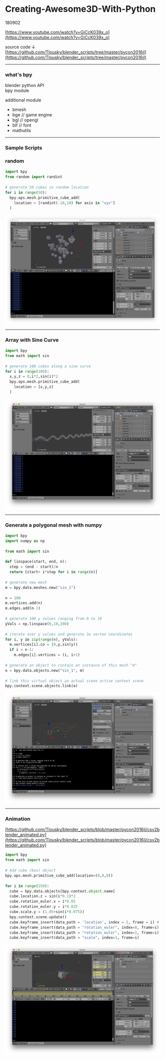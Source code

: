 # Creating-Awesome3D-With-Python  


180902  

[https://www.youtube.com/watch?v=GiCcK039x_o](https://www.youtube.com/watch?v=GiCcK039x_o)

source code ↓  
[https://github.com/Tlousky/blender_scripts/tree/master/pycon2016il](https://github.com/Tlousky/blender_scripts/tree/master/pycon2016il)


---  


### what's bpy  

blender python API  
bpy module  

additional module  
- bmesh  
- bge // game engine  
- bgl // opengl  
- blf // font  
- mathutils  


---  

### Sample Scripts  



### random  

```python
import bpy
from random import randint

# generate 50 cubes in random location
for i in range(50):
  bpy.ops.mesh.primitive_cube_add(
    location = [randint(-10,10) for axis in "xyz"]
  )

```
![photo](photo/Creating-Awesome3D-With-Python-Random.png)  


---  


### Array with Sine Curve  

```python
import bpy
from math import sin

# generate 100 cubes along a sine curve  
for i in range(100):
  x,y,z = 0,i*2,sin(i)*2
  bpy.ops.mesh.primitive_cube_add(
    location = [x,y,z]
  )

```
![photo](photo/Creating-Awesome3D-With-Python-Sine-Array.png)  


---  


### Generate a polygonal mesh with numpy  

```python
import bpy
import numpy as np

from math import sin

def linspace(start, end, n):
  step = (end - start)/n
  return [start+ i*step for i in range(n)]

# generate new mesh
m = bpy.data.meshes.new("sin_1")

n = 100
m.vertices.add(n)
m.edges.add(n-1)

# generate 100 y values ranging from 0 to 10
yVals = np.linspace(0,10,100)

# iterate over y values and generate 3e vertex coordinates
for i, y in zip(range(n), yVals):
  m.vertices[i].co = (0,y,sin(y))
  if i < n-1:
    m.edges[i].vertices = (i, i+1)

# generate an object to contain an instance of this mesh "m"
o = bpy.data.objects.new("sin_1", m)

# link this virtual object an actual scene active context scene
bpy.context.scene.objects.link(o)

```

![photo](photo/Creating-Awesome3D-With-Python-Sine-Mesh.png)  


---  


### Animation  

[https://github.com/Tlousky/blender_scripts/blob/master/pycon2016il/csv2blender_animated.py](https://github.com/Tlousky/blender_scripts/blob/master/pycon2016il/csv2blender_animated.py)


```python
import bpy  
from math import sin

# Add cube (box) object
bpy.ops.mesh.primitive_cube_add(location=(0,0,0))

for i in range(250):
  cube = bpy.data.objects[bpy.context.object.name]
  cube.location.z = sin(i*0.1)*2
  cube.rotation_euler.x = i*0.05
  cube.rotation_euler.y = i*0.025
  cube.scale.y = (1.05+sin(i*0.075))
  bpy.context.scene.update()
  cube.keyframe_insert(data_path = 'location', index = 2, frame = i) # index : 0=x, 1=y, 2=z
  cube.keyframe_insert(data_path = "rotation_euler", index=0, frame=i)
  cube.keyframe_insert(data_path = "rotation_euler", index=1, frame=i)
  cube.keyframe_insert(data_path = "scale", index=1, frame=i)


```

![photo](photo/Creating-Awesome3D-With-Python-Animation.png)  


